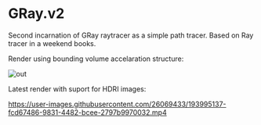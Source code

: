 # GRay.v2
Second incarnation of GRay raytracer as a simple path tracer. Based on Ray tracer in a weekend books.

Render using bounding volume accelaration structure:

![out](https://user-images.githubusercontent.com/26069433/193523591-2dc89a90-b1e4-4f3a-b702-f90bb3512f96.jpg)

Latest render with suport for HDRI images:

https://user-images.githubusercontent.com/26069433/193995137-fcd67486-9831-4482-bcee-2797b9970032.mp4
